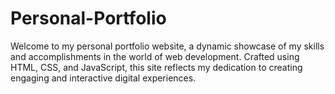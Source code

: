 # Personal-Portfolio
Welcome to my personal portfolio website, a dynamic showcase of my skills and accomplishments in the world of web development. Crafted using HTML, CSS, and JavaScript, this site reflects my dedication to creating engaging and interactive digital experiences.
